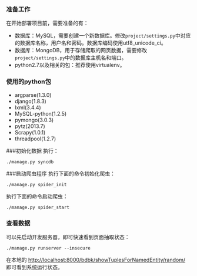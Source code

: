 ### 准备工作
在开始部署项目前，需要准备的有：

- 数据库：MySQL，需要创建一个新数据库。修改`project/settings.py`中对应的数据库名称，用户名和密码。数据库编码使用utf8_unicode_ci。
- 数据库：MongoDB，用于存储爬取的网页数据，需要修改`project/settings.py`中的数据库主机名和端口。
- python2.7以及相关的包：推荐使用virtualenv。

### 使用的python包
- argparse(1.3.0)
- django(1.8.3)
- lxml(3.4.4)
- MySQL-python(1.2.5)
- pymongo(3.0.3)
- pytz(2013.7)
- Scrapy(1.0.1)
- threadpool(1.2.7)


###初始化数据
执行：

```./manage.py syncdb```



###启动爬虫程序
执行下面的命令初始化爬虫：

```./manage.py spider_init```

执行下面的命令启动爬虫：

```./manage.py spider_start```

### 查看数据
可以先启动开发服务器，即可快速看到页面抽取状态：

```./manage.py runserver --insecure```

在本地的 <http://localhost:8000/bdbk/showTuplesForNamedEntity/random/> 即可看到系统运行状态。